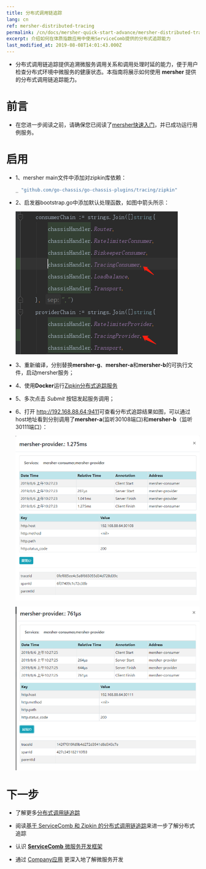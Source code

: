 ```yaml
---
title: 分布式调用链追踪
lang: cn
ref: mersher-distributed-tracing
permalink: /cn/docs/mersher-quick-start-advance/mersher-distributed-tracing/
excerpt: 介绍如何在体质指数应用中使用ServiceComb提供的分布式追踪能力
last_modified_at: 2019-08-08T14:01:43.000Z
---
```


- 分布式调用链追踪提供追溯微服务调用关系和调用处理时延的能力，便于用户检查分布式环境中微服务的健康状态。本指南将展示如何使用 **mersher** 提供的分布式调用链追踪能力。

# 前言

- 在您进一步阅读之前，请确保您已阅读了[mersher快速入门](/cn/docs/mersher-quick-start/)，并已成功运行用例服务。

# 启用

- 1、mersher main文件中添加对zipkin库依赖：

  ```bash
  _ "github.com/go-chassis/go-chassis-plugins/tracing/zipkin"
  ```

- 2、启发器bootstrap.go中添加默认处理函数，如图中箭头所示：

  ![流量控制效果图](/assets/images/mersher/mersher-tracing-func.png)

- 3、重新编译，分别替换**mersher-g**、**mersher-a**和**mersher-b**的可执行文件，启动mersher服务；

- 4、使用**Docker**运行[Zipkin分布式追踪服务](http://servicecomb.apache.org/cn/docs/quick-start-advance/distributed-tracing/)

- 5、多次点击 _Submit_ 按钮发起服务调用；

- 6、打开 <http://192.168.88.64:9411>可查看分布式追踪结果如图，可以通过host地址看到分别调用了**mersher-a**(监听30108端口)和**mersher-b**（监听30111端口）：

  ![分布式追踪效果图](/assets/images/mersher/mersher-tracing-30108.png)<br>

  ![分布式追踪效果图](/assets/images/mersher/mersher-tracing-30111.png)

# 下一步

- 了解更多[分布式调用链追踪](/cn/users/distributed-tracing/)

- 阅读[基于 ServiceComb 和 Zipkin 的分布式调用链追踪](/cn/docs/tracing-with-servicecomb/)来进一步了解分布式追踪

- 认识 [**ServiceComb** 微服务开发框架](/cn/users/)

- 通过 [Company应用](/cn/docs/linuxcon-workshop-demo/) 更深入地了解微服务开发
